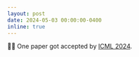```yaml
---
layout: post
date: 2024-05-03 00:00:00-0400
inline: true
---
```


🏃‍♀️ One paper got accepted by [ICML 2024](https://icml.cc/Conferences/2024).
